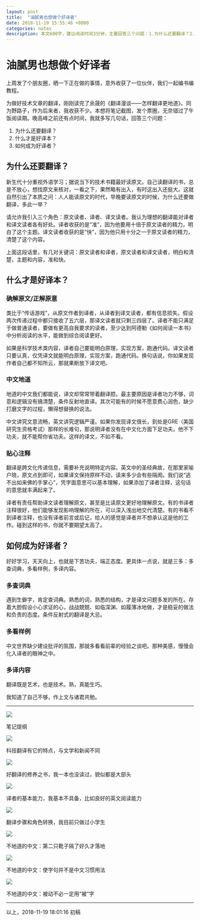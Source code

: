 ```yaml
---
layout: post
title:  "油腻男也想做个好译者"
date: 2018-11-19 15:55:48 +0800
categories: notes
description: 本文600字，建议阅读时间3分钟，主要回答三个问题：1.为什么还要翻译？2.什么是好译本？3.如何成为好译者？
---
```


# 油腻男也想做个好译者

上周发了个朋友圈，晒一下正在做的事情，意外收获了一位伙伴，我们一起编书编教程。

为做好技术文章的翻译，刚刚读完了余晟的《翻译漫谈——怎样翻译更地道》。同为野路子，作为后来者，我收获不少。本想将笔记截图，发个票圈，无奈错过了午饭阅读期。晚高峰之前还有点时间，我就多写几句话，回答三个问题：

1. 为什么还要翻译？
2. 什么才是好译本？
3. 如何成为好译者？

## 为什么还要翻译？

新生代十分重视外语学习；据说当下的技术书籍最好读原文。自己读翻译的书，总是不放心，想找原文来核对，一看之下，果然略有出入，有时这出入还挺大。这就自然引出了本质之问：人人能读原文的时代，早晚要读原文的时候，为什么还要做翻译，多此一举？

请允许我引入三个角色：原文读者、译者、译文读者。我认为理想的翻译能对译者和译文读者各有好处。译者收获的是“准”，因为他要用十倍于原文读者的精力，明白了这个主题。译文读者收获的是“快”，因为他只用十分之一于原文读者的精力，清楚了这个内容。

上面这段话里，有几对关键词：原文读者和译者，原文读者和译文读者，明白和清楚，主题和内容，准和快。

## 什么才是好译本？

### 确解原文/正解原意

类比于“传话游戏”，从原文作者到译者，从译者到译文读者，都有信息损失。假设两次传递过程中都只接收了五六层，那译文读者就只剩三四层了。译者不能只满足于做普通读者，要做有更高自我要求的读者，至少达到阿德勒《如何阅读一本书》中分析阅读的水平，能做到综合阅读更好。

如果是科学技术类内容，译者自己要能明白原理，实现方案，跑通代码。译文读者只要认真，仅凭译文就能明白原理，实现方案，跑通代码。换句话说，你如果发现作者自己都不知所云，那就果断放下译文吧。

### 中文地道

地道的中文我们都能说，译文却常常带着翻译腔。最主要原因是译者功力不够，词意和逻辑没有搞清楚，条件反射地直译。其次可能有的时候不愿意费心润色，缺少打磨文字的过程，懒得想替换的说法。

中文讲究文意流畅，英文讲究逻辑严谨。如果你发现译文很长，到处是GRE（美国研究生资格考试）那样的长难句，那说明译者没有在中文化方面下足功夫。他不下功夫，就不能帮你省功夫。这样的译文，不如不看。

### 贴心注释

翻译是跨文化传递信息，需要补充说明特定内容。英文中的圣经典故，在那里家喻户晓，原文点到即可，如果译文保持原样不动，读来多少会有些隔阂。我们说“逃不出如来佛的手掌心”，凭字面意思可以基本理解，如果添加了译者注释，这句话的意思就丰满起来了。

译者有责任帮助译文读者理解原文，甚至是比读原文更好地理解原文。有的书译者注释很好，他们能够发现影响理解的所在，可以深入浅出地交代清楚。有的书看不到译者注释，也没有译者前言或后记，给人的感觉是译者并不想承认这是他的工作。碰到这样的书，你就不要期望太高了。

## 如何成为好译者？

好好学习，天天向上，也就是下苦功夫，端正态度。更具体一点说，就是三多：多查词典，多看样例，多译内容。

### 多查词典

遇到生僻字，肯定查词典。熟悉的词，熟悉的结构，才是译文问题多发的所在。存着大胆假设小心求证的心，战战兢兢、如临深渊、如履薄冰地做，才是稳妥的做法和负责的态度。条件反射式的翻译是大忌。

### 多看样例

中文世界缺少建设批评的氛围，那就多看看前辈的经验之谈吧。那种美感，慢慢会化入译者的眼神之中。

### 多译内容

翻译既是艺术，也是技术。熟，真能生巧。

我知道了自己不够，作上文与诸君共勉。

---

![](https://ws1.sinaimg.cn/large/006tNbRwly1fxdiospaa7j316s0fa420.jpg)

笔记提纲

![](https://ws2.sinaimg.cn/large/006tNbRwly1fxdioshn2gj30wh0u04du.jpg)

科技翻译有它的特点，与文学和新闻不同

![](https://ws3.sinaimg.cn/large/006tNbRwly1fxdiornvd3j30u013c4qp.jpg)

好翻译的修养之书，我一本也没读过，貌似都是大部头

![](https://ws1.sinaimg.cn/large/006tNbRwly1fxdioq9rd6j31040u0ttb.jpg)

译者的基本能力，我基本不具备，比如良好的英文阅读能力

![](https://ws2.sinaimg.cn/large/006tNbRwly1fxdiopi9srj30u00x3ate.jpg)

翻译步骤和角色转换，我目前只做过小学生

![](https://ws4.sinaimg.cn/large/006tNbRwly1fxdioopfb0j30u011rx20.jpg)

不地道的中文：第二只靴子隔了好久才落地

![](https://ws4.sinaimg.cn/large/006tNbRwly1fxdiontgp5j30u00u5qtu.jpg)

不地道的中文：使字句并不是中文习惯用法

![](https://ws3.sinaimg.cn/large/006tNbRwly1fxdipcu5maj310c0u04dq.jpg)

不地道的中文：被动不必一定用“被”字

---

以上，2018-11-19 18:01:16 初稿